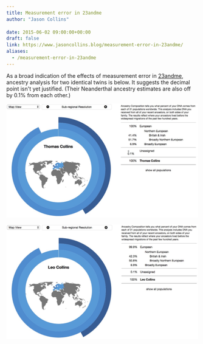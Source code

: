 ```yaml
---
title: Measurement error in 23andme
author: "Jason Collins"

date: 2015-06-02 09:00:00+00:00
draft: false
link: https://www.jasoncollins.blog/measurement-error-in-23andme/
aliases:
  - /measurement-error-in-23andme
---
```


As a broad indication of the effects of measurement error in [23andme](https://www.23andme.com/), ancestry analysis for two identical twins is below. It suggests the decimal point isn't yet justified. (Their Neanderthal ancestry estimates are also off by 0.1% from each other.)

![Tom ancestry](img/tom-ancestry.jpg)

![Leo ancestry](img/leo-ancestry.jpg)


